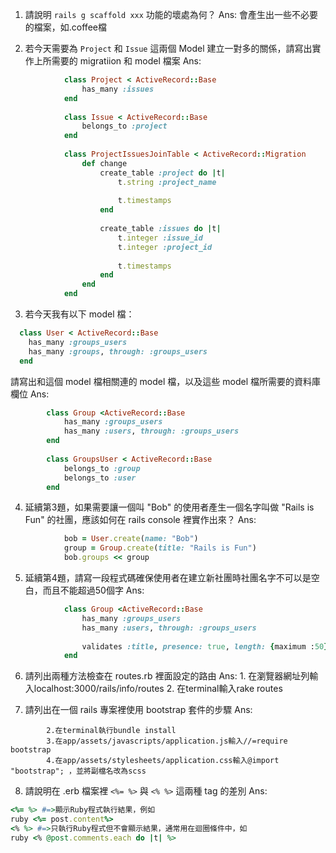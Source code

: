 1. 請說明 ```rails g scaffold xxx``` 功能的壞處為何？
	Ans:
		會產生出一些不必要的檔案，如.coffee檔

2. 若今天需要為 ```Project``` 和 ```Issue``` 這兩個 Model 建立一對多的關係，請寫出實作上所需要的 migratiion 和 model 檔案 
	Ans:
```ruby
			class Project < ActiveRecord::Base
				has_many :issues
			end
			
			class Issue < ActiveRecord::Base
				belongs_to :project
			end
			
			class ProjectIssuesJoinTable < ActiveRecord::Migration
				def change
					create_table :project do |t|
						t.string :project_name
							
						t.timestamps
					end
					
					create_table :issues do |t|
						t.integer :issue_id
						t.integer :project_id
						
						t.timestamps
					end
				end
			end
```
		

3. 若今天我有以下 model 檔：

```ruby
  class User < ActiveRecord::Base
    has_many :groups_users
    has_many :groups, through: :groups_users 
  end
```

  請寫出和這個 model 檔相關連的 model 檔，以及這些 model 檔所需要的資料庫欄位
	Ans:
```ruby
		class Group <ActiveRecord::Base
			has_many :groups_users
			has_many :users, through: :groups_users
		end
		
		class GroupsUser < ActiveRecord::Base
			belongs_to :group
			belongs_to :user
		end
```

4. 延續第3題，如果需要讓一個叫 "Bob" 的使用者產生一個名字叫做 "Rails is Fun" 的社團，應該如何在 rails console 裡實作出來？
	Ans:
```ruby
			bob = User.create(name: "Bob")
			group = Group.create(title: "Rails is Fun")
			bob.groups << group
```
5. 延續第4題，請寫一段程式碼確保使用者在建立新社團時社團名字不可以是空白，而且不能超過50個字
	Ans:
```ruby
			class Group <ActiveRecord::Base
				has_many :groups_users
				has_many :users, through: :groups_users
				
				validates :title, presence: true, length: {maximum :50}
			end
```
		
	
6. 請列出兩種方法檢查在 routes.rb 裡面設定的路由
	Ans:
		1. 在瀏覽器網址列輸入localhost:3000/rails/info/routes
		2. 在terminal輸入rake routes

7. 請列出在一個 rails 專案裡使用 bootstrap 套件的步驟
	Ans:
```		1.在gemfile裡輸入 gem 'bootstrap-sass'
		2.在terminal執行bundle install
		3.在app/assets/javascripts/application.js輸入//=require bootstrap
		4.在app/assets/stylesheets/application.css輸入@import "bootstrap"; ，並將副檔名改為scss 
```

8. 請說明在 .erb 檔案裡 ```<%= %>``` 與 ```<% %>``` 這兩種 tag 的差別
	Ans:
```ruby
<%= %> #=>顯示Ruby程式執行結果，例如
ruby <%= post.content%>
<% %> #=>只執行Ruby程式但不會顯示結果，通常用在迴圈條件中，如
ruby <% @post.comments.each do |t| %>
```
		

